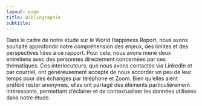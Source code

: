 ```yaml
---
layout: page
title: Bibliographie
subtitle:
---
```


Dans le cadre de notre étude sur le World Happiness Report, nous avons souhaité approfondir notre compréhension des enjeux, des limites et des perspectives liées à ce rapport. Pour cela, nous avons mené deux entretiens avec des personnes directement concernées par ces thématiques. Ces interlocuteurs, que nous avons contactés via LinkedIn et par courriel, ont généreusement accepté de nous accorder un peu de leur temps pour des échanges par téléphone et Zoom. Bien qu’elles aient préféré rester anonymes, elles ont partagé des éléments particulièrement intéressants, permettant d’éclairer et de contextualiser les données utilisées dans notre étude.



